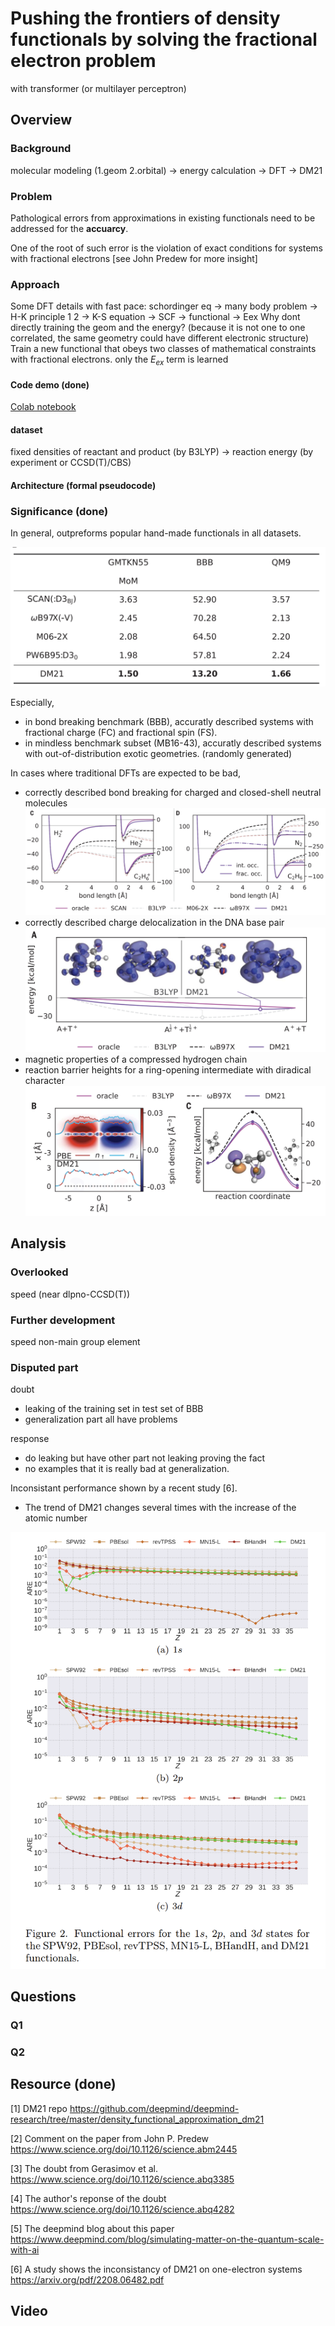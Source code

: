 # Pushing the frontiers of density functionals by solving the fractional electron problem
with transformer (or multilayer perceptron)

## Overview
### Background
molecular modeling (1.geom 2.orbital) -> energy calculation -> DFT -> DM21
### Problem
Pathological errors from approximations in existing functionals need to be addressed for the **accuarcy**.

One of the root of such error is the violation of exact conditions for systems with fractional electrons [see John Predew for more insight]
### Approach

Some DFT details with fast pace: schordinger eq -> many body problem -> H-K principle 1 2 -> K-S equation -> SCF -> functional -> Eex
Why dont directly training the geom and the energy? (because it is not one to one correlated, the same geometry could have different electronic structure)
Train a new functional that obeys two classes of mathematical constraints with fractional electrons.
only the $E_{ex}$ term is learned

#### Code demo (done)
[Colab notebook](https://colab.research.google.com/drive/1wl7wB1vNYKgYIdsWwKryCs-DX1lZWURv?usp=sharing)

#### dataset
fixed densities of reactant and product (by B3LYP) -> reaction energy (by experiment or CCSD(T)/CBS) 

#### Architecture (formal pseudocode)

### Significance (done)
In general, outpreforms popular hand-made functionals in all datasets.

![](resource/benchmark_result.png)

Especially, 
- in bond breaking benchmark (BBB), accuratly described systems with fractional charge (FC) and fractional spin (FS).
- in mindless benchmark subset (MB16-43), accuratly described systems with out-of-distribution exotic geometries. (randomly generated)

In cases where traditional DFTs are expected to be bad,
- correctly described bond breaking for charged and closed-shell neutral molecules
  ![](resource/bond_diss.png)
- correctly described charge delocalization in the DNA base pair
  ![](resource/DNA_pair.png)
- magnetic properties of a compressed hydrogen chain
- reaction barrier heights for a ring-opening intermediate with diradical character
  ![](resource/H-chain_and_barrier.png)

## Analysis
### Overlooked
speed (near dlpno-CCSD(T))
### Further development
speed
non-main group element
### Disputed part
doubt
- leaking of the training set in test set of BBB
- generalization part all have problems

response
- do leaking but have other part not leaking proving the fact
-  no examples that it is really bad at generalization.

Inconsistant performance shown by a recent study [6].
- The trend of DM21 changes several times with the increase of the atomic number

![](resource/inconsistent.png)

## Questions
### Q1
### Q2

## Resource (done)

[1] DM21 repo https://github.com/deepmind/deepmind-research/tree/master/density_functional_approximation_dm21

[2] Comment on the paper from John P. Predew https://www.science.org/doi/10.1126/science.abm2445

[3] The doubt from Gerasimov et al. https://www.science.org/doi/10.1126/science.abq3385

[4] The author's reponse of the doubt https://www.science.org/doi/10.1126/science.abq4282

[5] The deepmind blog about this paper https://www.deepmind.com/blog/simulating-matter-on-the-quantum-scale-with-ai

[6] A study shows the inconsistancy of DM21 on one-electron systems https://arxiv.org/pdf/2208.06482.pdf

## Video
